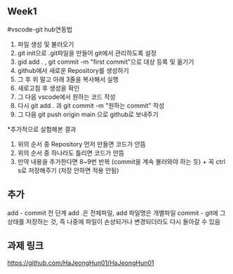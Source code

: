 ## Week1

#vscode-git hub연동법

1. 파일 생성 및 불러오기
2. git init으로 .git파일을 만들어 git에서 관리하도록 설정
3. gid add . , git commit -m "first commit"으로 대상 등록 및 옮기기
4. github에서 새로운 Repository를 생성하기
5. 그 후 위 말고 아래 3줄을 복사해서 실행
6. 새로고침 후 생성을 확인
7. 그 다음 vscode에서 원하는 코드 작성 
8. 다시 git add . 과 git commit -m "원하는 commit" 작성
9. 그 다음 git push origin main 으로 github로 보내주기


*추가적으로 실험해본 결과
1. 위의 순서 중 Repository 먼저 만들면 코드가 안뜸
2. 위의 순서 중 하나라도 틀리면 코드가 안뜸
3. 만약 내용을 추가한다면 8~9번 반복 (commit을 계속 불러와야 하는 듯) + 꼭 ctrl s로 저장해주기 (저장 안하면 적용 안됨)

## 추가
add - commit 전 단계 add .은 전체파일, add 파일명은 개별파일
commit - git에 그 상태를 저장하는 것, 즉 나중에 파일이 손상되거나 변경되더라도 다시 돌아갈 수 있음

## 과제 링크
https://github.com/HaJeongHun01/HaJeongHun01